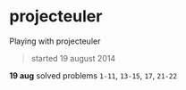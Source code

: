 projecteuler
============

Playing with projecteuler

> started 19 august 2014

**19 aug** solved problems `1-11`, `13-15`, `17`, `21-22`
